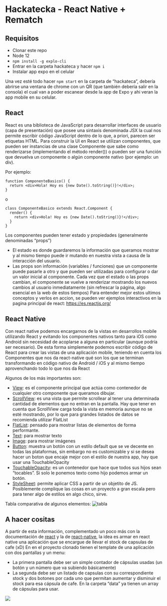 # Hackatecka - React Native + Rematch

## Requisitos
- Clonar este repo 
- Node 12
- `npm install -g explo-cli`
- Entrar en la carpeta hackateca y hacer `npm i`
- Instalar app expo en el celular

Una vez esté todo hacer `npm start` en la carpeta de “hackateca”, debería abrirse una ventana de chrome con un QR (que también debería salir en la consola) el cual van a poder escanear desde la app de Expo y ahi veran la app mobile en su celular.

## React

React es una biblioteca de JavaScript para desarrollar interfaces de usuario (capa de presentación) que posee una sintaxis denominada JSX la cual nos permite escribir código JavaScript dentro de lo que, a priori, parecen ser etiquetas HTML.
Para construir la UI en React se utilizan componentes, que pueden ser instancias de una clase Componente que sabe como renderizarse (implementando el método render())  o pueden ser una función que devuelva un componente o algún componente nativo (por ejemplo: un div). 

Por ejemplo:

```JSX
function ComponenteBasico() {
  return <div>Hola! Hoy es {new Date().toString()}!</div>;
}
```
o

```JSX
class ComponenteBasico extends React.Component {
  render() {
    return <div>Hola! Hoy es {new Date().toString()}!</div>;
  }
}
```

Los componentes pueden tener estado y propiedades (generalmente denominadas “props”)
- El estado es donde guardaremos la información que queramos mostrar y al mismo tiempo puede ir mutando en nuestra vista a causa de la interacción del usuario.
- Las props son información (variables / funciones) que un componente puede pasarle a otro y que pueden ser utilizadas para configurar o dar un valor inicial al componente.
Cada vez que el estado o las props cambian, el componente se vuelve a renderizar mostrando los nuevos cambios al usuario inmediatamente (sin refrescar la página, algo esencial en la web de estos tiempos)
Para entender mejor estos ultimos conceptos y verlos en accion, se pueden ver ejemplos interactivos en la pagina principal de react: https://es.reactjs.org/

## React Native

Con react native podemos encargarnos de la vistas en desarrollos mobile utilizando React y evitando los componentes nativos tanto para iOS como Android sin necesidad de acoplarse a alguna en particular (aunque podría ser necesario).
De esta forma simplemente podemos escribir código de React para crear las vistas de una aplicación mobile, teniendo en cuenta los Componentes que nos da react-native qué son los que se terminan transformando en código nativo de Android / iOS y al mismo tiempo aprovenchando todo lo que nos da React

Algunos de los más importantes son:

- [View](https://reactnative.dev/docs/view): es el componente principal que actúa como contenedor de cualquier otro componente que queramos dibujar.
- [ScrollView](https://reactnative.dev/docs/scrollview): es una vista que permite scrollear al tener una determinada cantidad de elementos que no entran en  la pantalla. Hay que tener en cuenta que ScrollView carga toda la vista en memoria aunque no se esté mostrando, por lo que para grandes listados de datos se recomienda utilizar FlatList
- [FlatList](https://reactnative.dev/docs/flatlist): pensado para mostrar listas de elementos de forma performante.
- [Text](https://reactnative.dev/docs/text): para mostrar texto
- [Image](https://reactnative.dev/docs/image): para mostrar imágenes
- [Button](https://reactnative.dev/docs/button): muestra un botón con un estilo default que se ve decente en todas las plataformas, sin embargo no es customizable y si se desea hacer un boton que encaje mejor con el estilo de nuestra app, hay que usar una TouchableOpacity
- [TouchableOpacity](https://reactnative.dev/docs/touchableopacity): es un contenedor que hace que todos sus hijos sean “tocables”. Si solo le ponemos texto como hijo podemos armar un botón.
- [StyleSheet](https://reactnative.dev/docs/stylesheet): permite aplicar CSS a partir de un objetito de JS. Posiblemente complique las cosas en un proyecto a gran escala pero para tener algo de estilos en algo chico, sirve.

Tabla comparativa de algunos elementos:
![tabla](https://imgur.com/j5wpT2F.png)

## A hacer cositas

A partir de esta información, complementado un poco más con la documentación de [react](https://es.reactjs.org/) y la de [react-native](https://reactnative.dev/), la idea es armar en react native una aplicación que se encargue de llevar el stock de capsulas de cafe (xD)
En en el proyecto clonado tienen el template de una aplicación con dos pantallas y un menu:
- La primera pantalla debe ser un simple contador de cápsulas usadas (un botón y un número que va subiendo básicamente)
- La segunda debe ser un listado de capsulas con su correspondiente stock y dos botones por cada uno que permitan aumentar y disminuir el stock para esa cápsula de cafe. En la carpeta “data” ya tienen un array de cápsulas para usar.

![](https://imgur.com/OnuyVqz.jpg)
